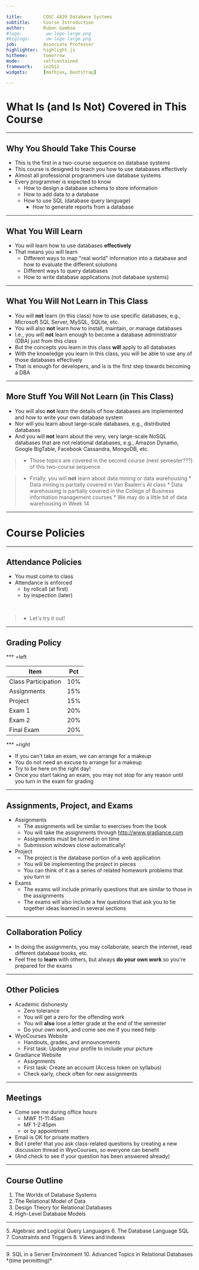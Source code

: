 ```yaml
---

title:        COSC 4820 Database Systems
subtitle:     Course Introduction
author:       Ruben Gamboa
#logo:         uw-logo-large.png
#biglogo:      uw-logo-large.png
job:          Associate Professor
highlighter:  highlight.js
hitheme:      tomorrow
mode:         selfcontained
framework:    io2012
widgets:      [mathjax, bootstrap]

---
```


<style>
.title-slide {
     background-color: #EDE0CF; /* CBE7A5; #EDE0CF; ; #CA9F9D*/
     background-image: url(assets/img/uw-logo-large.png);
     background-repeat: no-repeat;
     background-position: center top;
   }
</style>

# What Is (and Is Not) Covered in This Course

--- 

## Why You Should Take This Course

* This is the first in a two-course sequence on database systems
* This course is designed to teach you how to use databases effectively
* Almost all professional programmers use database systems
* Every programmer is expected to know
  * How to design a database schema to store information
  * How to add data to a database
  * How to use SQL (database query language)
	* How to generate reports from a database

---

## What You Will Learn

* You will learn how to use databases **effectively**
* That means you will learn
  * Different ways to map "real world" information into a database and how to evaluate the different solutions
  * Different ways to query databases
  * How to write database applications (not database systems)

---

## What You Will Not Learn in This Class

* You will **not** learn (in this class) how to use specific databases, e.g., Microsoft SQL Server, MySQL, SQLite, etc.
* You will also **not** learn how to install, maintain, or manage databases
* I.e., you will **not** learn enough to become a database administrator (DBA) just from this class
* But the concepts you learn in this class **will** apply to all databases
* With the knowledge you learn in this class, you will be able to use any of those databases effectively
* That is enough for developers, and is is the first step towards becoming a DBA

---

## More Stuff You Will Not Learn (in This Class)

* You will also **not** learn the details of how databases are implemented and how to write your own database system
* Nor will you learn about large-scale databases, e.g., distributed databases
* And you will **not** learn about the very, very large-scale NoSQL databases that are not relational databases, 
  e.g., Amazon Dynamo, Google BigTable, Facebook Cassandra, MongoDB, etc.

> * Those topics are covered in the second course (next semester???) of this two-course sequence

> * Finally, you will **not** learn about data mining or data warehousing
	  * Data mining is partially covered in Van Baalen's AI class
	  * Data warehousing is partially covered in the College of Business information management courses
	  * We may do a little bit of data warehousing in Week 14

---

# Course Policies

---

## Attendance Policies

* You must come to class
* Attendance is enforced
	* by rollcall (at first)
	* by inspection (later)
<br>

> * Let's try it out!

---

## Grading Policy

*** =left

 Item                | Pct
 --------------------|----
 Class Participation | 10%
 Assignments         | 15%
 Project             | 15%
 Exam 1              | 20%
 Exam 2              | 20%
 Final Exam          | 20%

*** =right

* If you can't take an exam, we can arrange for a makeup
* You do not need an excuse to arrange for a makeup
* Try to be here on the right day!
* Once you start taking an exam, you may not stop for any reason until you turn in the exam for grading

---

## Assignments, Project, and Exams

* Assignments
  * The assignments will be similar to exercises from the book 
  * You will take the assignments through http://www.gradiance.com
  * Assignments must be turned in on time
  * Submission windows close automatically!
* Project
  * The project is the database portion of a web application
  * You will be implementing the project in pieces
  * You can think of it as a series of related homework problems that you turn in
* Exams
  * The exams will include primarily questions that are similar to those in the assignments
  * The exams will also include a few questions that ask you to tie together ideas learned
    in several sections

---

## Collaboration Policy

* In doing the assignments, you may collaborate, search the internet, read different database books, etc.
* Feel free to **learn** with others, but always **do your own work** so you're prepared for the exams

---

## Other Policies

* Academic dishonesty
  * Zero tolerance
  * You will get a zero for the offending work
  * You will **also** lose a letter grade at the end of the semester
  * Do your own work, and come see me if you need help
* WyoCourses Website
  * Handouts, grades, and announcements
  * First task: Update your profile to include your picture
* Gradiance Website
  * Assignments
  * First task: Create an account (Access token on syllabus)
  * Check early, check often for new assignments

---

## Meetings

* Come see me during office hours
  * MWF 11-11:45am
  * MF 1-2:45pm
  * or by appointment
* Email is OK for private matters
* But I prefer that you ask class-related questions by creating a new discussion thread
  in WyoCourses, so everyone can benefit
* (And check to see if your question has been answered already)

---

## Course Outline

1. The Worlds of Database Systems
2. The Relational Model of Data
3. Design Theory for Relational Databases
4. High-Level Database Models
<hr>
5. Algebraic and Logical Query Languages
6. The Database Language SQL
7. Constraints and Triggers
8. Views and Indexes
<hr>
9. SQL in a Server Environment
10. Advanced Topics in Relational Databases *(time permitting)*




